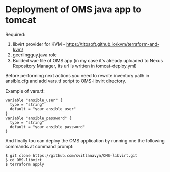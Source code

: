 # Deployment of OMS java app to tomcat

Required:
1. libvirt provider for KVM - https://titosoft.github.io/kvm/terraform-and-kvm/
2. geerlingguy.java role
3. Builded war-file of OMS app (in my case it's already uploaded to Nexus Repository Manager, its url is written in tomcat-deploy.yml)

Before performing next actions you need to rewrite inventory path in ansible.cfg and add vars.tf script to OMS-libvirt directory.

Example of vars.tf:

    variable "ansible_user" {
      type = "string"
      default = "your_ansible_user"
    }
    variable "ansible_password" {
      type = "string"
      default = "your_ansible_password"
    }

And finally tou can deploy the OMS application by running one the following commands at command prompt:

    $ git clone https://github.com/svitlanavyn/OMS-libvirt.git
    $ cd OMS-libvirt
    $ terraform apply
